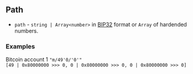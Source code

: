 ## Path
- `path` - `string | Array<number>` in [BIP32]() format or `Array` of hardended numbers.
### Examples
Bitcoin account 1
`"m/49'0/'0'"`
<br>
`[49 | 0x80000000 >>> 0, 0 | 0x80000000 >>> 0, 0 | 0x80000000 >>> 0]`

